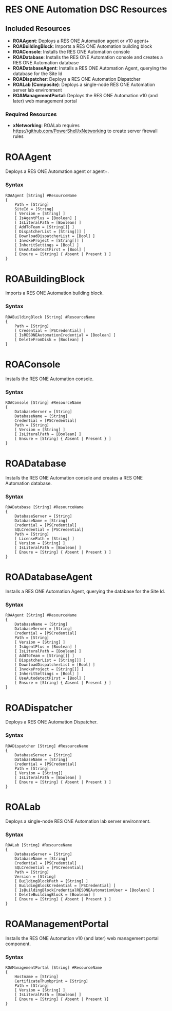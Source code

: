 RES ONE Automation DSC Resources
================================

## Included Resources

* **ROAAgent**: Deploys a RES ONE Automation agent or v10 agent+
* **ROABuildingBlock**: Imports a RES ONE Automation building block
* **ROAConsole**: Installs the RES ONE Automation console
* **ROADatabase**: Installs the RES ONE Automation console and creates a RES ONE Automation database
* **ROADatabaseAgent**: Installs a RES ONE Automation Agent, querying the database for the Site Id
* **ROADispatcher**: Deploys a RES ONE Automation Dispatcher
* **ROALab (Composite)**: Deploys a single-node RES ONE Automation server lab environment
* **ROAManagementPortal**: Deploys the RES ONE Automation v10 (and later) web management portal

### Required Resources

* **xNetworking**: ROALab requires https://github.com/PowerShell/xNetworking to create server firewall rules

ROAAgent
========

Deploys a RES ONE Automation agent or agent+.

### Syntax

```
ROAAgent [String] #ResourceName
{
    Path = [String]
    SiteId = [String]
    [ Version = [String] ]
    [ IsAgentPlus = [Boolean] ]
    [ IsLiteralPath = [Boolean] ]
    [ AddToTeam = [String[]] ]
    [ DispatcherList = [String[]] ]
    [ DownloadDispatcherList = [Bool] ]
    [ InvokeProject = [String[]] ]
    [ InheritSettings = [Bool] ]
    [ UseAutodetectFirst = [Bool] ]
    [ Ensure = [String] { Absent | Present } ]
}
```

ROABuildingBlock
===================

Imports a RES ONE Automation building block.

### Syntax

```
ROABuildingBlock [String] #ResourceName
{
    Path = [String]
    [ Credential = [PSCredential] ]
    [ IsRESONEAutomationCredential = [Boolean] ]
    [ DeleteFromDisk = [Boolean] ]
}
```

ROAConsole
==========

Installs the RES ONE Automation console.

### Syntax

```
ROAConsole [String] #ResourceName
{
    DatabaseServer = [String]
    DatabaseName = [String]
    Credential = [PSCredential]
    Path = [String]
    [ Version = [String] ]
    [ IsLiteralPath = [Boolean] ]
    [ Ensure = [String] { Absent | Present } ]
}
```

ROADatabase
===========

Installs the RES ONE Automation console and creates a RES ONE Automation database.

### Syntax

```
ROADatabase [String] #ResourceName
{
    DatabaseServer = [String]
    DatabaseName = [String]
    Credential = [PSCredential]
    SQLCredential = [PSCredential]
    Path = [String]
    [ LicensePath = [String] ]
    [ Version = [String] ]
    [ IsLiteralPath = [Boolean] ]
    [ Ensure = [String] { Absent | Present } ]
}
```

ROADatabaseAgent
================

Installs a RES ONE Automation Agent, querying the database for the Site Id.

### Syntax

```
ROAAgent [String] #ResourceName
{
    DatabaseName = [String]
    DatabaseServer = [String]
    Credential = [PSCredential]
    Path = [String]
    [ Version = [String] ]
    [ IsAgentPlus = [Boolean] ]
    [ IsLiteralPath = [Boolean] ]
    [ AddToTeam = [String[]] ]
    [ DispatcherList = [String[]] ]
    [ DownloadDispatcherList = [Bool] ]
    [ InvokeProject = [String[]] ]
    [ InheritSettings = [Bool] ]
    [ UseAutodetectFirst = [Bool] ]
    [ Ensure = [String] { Absent | Present } ]
}

```

ROADispatcher
=============

Deploys a RES ONE Automation Dispatcher.

### Syntax

```
ROADispatcher [String] #ResourceName
{
    DatabaseServer = [String]
    DatabaseName = [String]
    Credential = [PSCredential]
    Path = [String]
    [ Version = [String]]
    [ IsLiteralPath = [Boolean] ]
    [ Ensure = [String] { Absent | Present } ]
}

```

ROALab
======

Deploys a single-node RES ONE Automation lab server environment.

### Syntax

```
ROALab [String] #ResourceName
{
    DatabaseServer = [String]
    DatabaseName = [String]
    Credential = [PSCredential]
    SQLCredential = [PSCredential]
    Path = [String]
    Version = [String]
    [ BuildingBlockPath = [String] ]
    [ BuildingBlockCredential = [PSCredential] ]
    [ IsBuildingBlockCredentialRESONEAutomationUser = [Boolean] ]
    [ DeleteBuildingBlock = [Boolean] ]
    [ Ensure = [String] { Absent | Present } ]
}
```

ROAManagementPortal
===================

Installs the RES ONE Automation v10 (and later) web management portal component.

### Syntax

```
ROAManagementPortal [String] #ResourceName
{
    Hostname = [String]
    CertificateThumbprint = [String]
    Path = [String]
    [ Version = [String] ]
    [ IsLiteralPath = [Boolean] ]
    [ Ensure = [String] { Absent | Present }]
}
```
